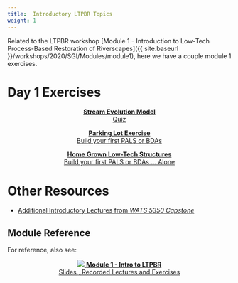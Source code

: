 ```yaml
---
title:  Introductory LTPBR Topics
weight: 1
---
```


Related to the LTPBR workshop [Module 1 - Introduction to Low-Tech Process-Based Restoration of Riverscapes]({{ site.baseurl }}/workshops/2020/SGI/Modules/module1), here we have a couple module 1 exercises.

# Day 1 Exercises

<div align="center">


<a class="hollow button" href="{{ site.baseurl }}/resources/Topics/01_Overview/sem.html"> <i class="fa fa-question-circle" aria-hidden="true"></i>  <b>Stream Evolution Model </b><br> Quiz  </a>

<a class="hollow button" href="{{ site.baseurl }}/resources/Topics/01_Overview/parkinglot.html"> <b>Parking Lot Exercise</b> <br> Build your first PALS or BDAs <i class="fa fa-product-hunt" aria-hidden="true"></i></a>

<a class="hollow button" href="{{ site.baseurl }}/resources/Topics/01_Overview/homeversion.html"> <b>Home Grown Low-Tech Structures</b> <br> Build your first PALS or BDAs ... Alone <i class="fa fa-product-hunt" aria-hidden="true"></i></a>

</div>

# Other Resources

- [Additional Introductory Lectures from *WATS 5350 Capstone*](http://capstone.restoration.usu.edu/Course_Topics/WATS_5350/Low-Tech/intro.html)



## Module Reference

For reference, also see:
<div align="center">
<a class="hollow button" href="{{ site.baseurl }}/workshops/2020/SGI/Modules/module1"><img src="{{ site.baseurl }}/assets/images/diagrams/presentation.png"> <b>Module 1 - Intro to LTPBR</b> <br> Slides  <i class="fa fa-file-pdf-o" aria-hidden="true"></i>, Recorded Lectures <i class="fa fa-youtube-play" aria-hidden="true"></i> and Exercises </a>
</div>
